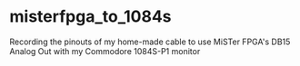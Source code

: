 # misterfpga_to_1084s
Recording the pinouts of my home-made cable to use MiSTer FPGA's DB15 Analog Out with my Commodore 1084S-P1 monitor
